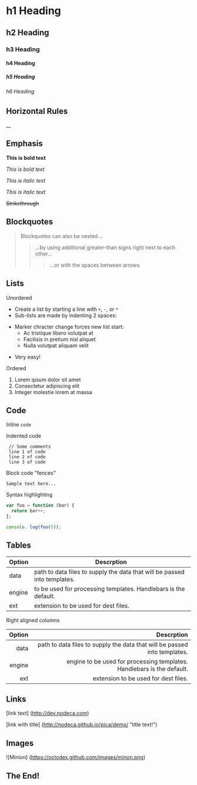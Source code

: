 # h1 Heading
## h2 Heading
### h3 Heading
#### h4 Heading
##### h5 Heading
###### h6 Heading


## Horizontal Rules

__


## Emphasis

**This is bold text**

_This is bold text_

*This is italic text*

_This is italic text_

~~Strikethrough~~


## Blockquotes


> Blockquotes can also be nested...
>> ...by using additional greater-than signs right next to each other...
> > > ...or with the spaces between arrows


## Lists

Unordered

+ Create a list by starting a line with `+`, `-`, or `*`
+  Sub-lists are made by indenting 2 spaces:
  - Marker chracter change forces new list start:
    * Ac tristique libero volutpat at
    + Facilisis in pretium nisl aliquet
    - Nulla volutpat aliquam velit
+ Very easy!

Ordered

1. Lorem ipsum dolor sit amet
2.  Consectetur adipiscing elit
3.   Integer molestie lorem at massa

## Code

Inline `code`

Indented code

     // Some comments
     line 1 of code
     line 2 of code
     line 3 of code


Block code "fences"

```
Sample text here...
```

Syntax highlighting

``` js
var foo = function (bar) {
  return bar++;
};

console. log(foo(5));
```

## Tables

 | Option | Descrption |
 | ------ | ---------- |
 | data   | path to data files to supply the data that will be passed into templates. |
 | engine | to be used for processing templates. Handlebars is the default. |
 | ext    | extension to be used for dest files. |

 Right aligned columns

 | Option | Descrption |
 | ------:| ----------:|
 | data   | path to data files to supply the data that will be passed into templates. |
 | engine | engine to be used for processing templates. Handlebars is the default. |
 | ext    | extension to be used for dest files. |


 ## Links

 [link text] (http://dev.nodeca.com)

 [link with title] (http://nodeca.github.io/pica/demo/ "title text!")

 ## Images

 ![Minion] (https://octodex.github.com/images/minon.png)

 ## The End!
